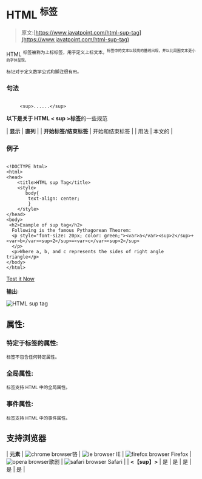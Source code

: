 # HTML <sup>标签</sup>

> 原文:[https://www.javatpoint.com/html-sup-tag](https://www.javatpoint.com/html-sup-tag)

HTML <sup>标签被称为上标标签，用于定义上标文本。<sup>标签中的文本以较高的基线出现，并以比周围文本更小的字体呈现。</sup></sup>

<sup>标记对于定义数学公式和脚注很有用。</sup>

### 句法

```

     <sup>......</sup>

```

**以下是关于 HTML < sup >标签**的一些规范

| **显示** | **直列** |
| **开始标签/结束标签** | 开始和结束标签 |
| 用法 | 本文的 |

### 例子

```

<!DOCTYPE html>
<html>
<head>
	<title>HTML sup Tag</title>
	<style>
	   body{
		text-align: center;
		}
	</style>
</head>
<body>
 <h2>Example of sup tag</h2>
  Following is the famous Pythagorean Theorem: 
  <p style="font-size: 20px; color: green;"><var>a</var><sup>2</sup>+<var>b</var><sup>2</sup>=<var>c</var><sup>2</sup>
  </p>
  <p>Where a, b, and c represents the sides of right angle triangle</p>
</body>
</html>

```

[Test it Now](https://www.javatpoint.com/oprweb/test.jsp?filename=htmlsuptag)

**输出:**

![HTML sup tag](../Images/c52afbe603683d0a8fcdbd8abfe67d75.png)

## 属性:

### 特定于标签的属性:

<sup>标签不包含任何特定属性。</sup>

### 全局属性:

<sup>标签支持 HTML 中的全局属性。</sup>

### 事件属性:

<sup>标签支持 HTML 中的事件属性。</sup>

## 支持浏览器

| **元素** | ![chrome browser](../Images/4fbdc93dc2016c5049ed108e7318df19.png)铬 | ![ie browser](../Images/83dd23df1fe8373fd5bf054b2c1dd88b.png) IE | ![firefox browser](../Images/4f001fff393888a8a807ed29b28145d1.png) Firefox | ![opera browser](../Images/6cad4a592cc69a052056a0577b4aac65.png)歌剧 | ![safari browser](../Images/a0f6a9711a92203c5dc5c127fe9c9fca.png) Safari |
| **<【sup】>** | 是 | 是 | 是 | 是 | 是 |